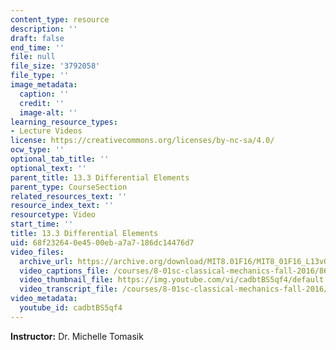```yaml
---
content_type: resource
description: ''
draft: false
end_time: ''
file: null
file_size: '3792058'
file_type: ''
image_metadata:
  caption: ''
  credit: ''
  image-alt: ''
learning_resource_types:
- Lecture Videos
license: https://creativecommons.org/licenses/by-nc-sa/4.0/
ocw_type: ''
optional_tab_title: ''
optional_text: ''
parent_title: 13.3 Differential Elements
parent_type: CourseSection
related_resources_text: ''
resource_index_text: ''
resourcetype: Video
start_time: ''
title: 13.3 Differential Elements
uid: 68f23264-0e45-00eb-a7a7-186dc14476d7
video_files:
  archive_url: https://archive.org/download/MIT8.01F16/MIT8_01F16_L13v03_360p.mp4
  video_captions_file: /courses/8-01sc-classical-mechanics-fall-2016/86dadddd5d575ffdba92d25a0a01507c_cadbtBS5qf4.vtt
  video_thumbnail_file: https://img.youtube.com/vi/cadbtBS5qf4/default.jpg
  video_transcript_file: /courses/8-01sc-classical-mechanics-fall-2016/48a15ef6e170830a0cc49587c0bf6dbc_cadbtBS5qf4.pdf
video_metadata:
  youtube_id: cadbtBS5qf4
---
```

**Instructor:** Dr. Michelle Tomasik